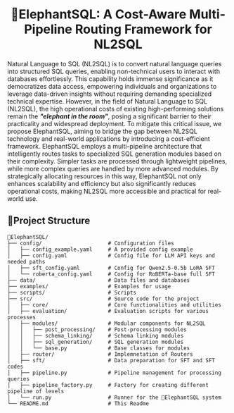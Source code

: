 <h1 align="center">🐘ElephantSQL: A Cost-Aware Multi-Pipeline Routing Framework for NL2SQL</h1>

Natural Language to SQL (NL2SQL) is to convert natural language queries into structured SQL queries, enabling non-technical users to interact with databases effortlessly. This capability holds immense significance as it democratizes data access, empowering individuals and organizations to leverage data-driven insights without requiring demanding specialized technical expertise. However, in the field of Natural Language to SQL (NL2SQL), the high operational costs of existing high-performing solutions remain the ***"elephant in the room"***, posing a significant barrier to their practicality and widespread deployment. To mitigate this critical issue, we propose ElephantSQL, aiming to bridge the gap between NL2SQL technology and real-world applications by introducing a cost-efficient framework. ElephantSQL employs a multi-pipeline architecture that intelligently routes tasks to specialized SQL generation modules based on their complexity. Simpler tasks are processed through lightweight pipelines, while more complex queries are handled by more advanced modules. By strategically allocating resources in this way, ElephantSQL not only enhances scalability and efficiency but also significantly reduces operational costs, making NL2SQL more accessible and practical for real-world use.

## 📂Project Structure

```
🐘ElephantSQL/
├── config/                     # Configuration files
│   ├── config_example.yaml     # A provided config example
│   ├── config.yaml             # Config file for LLM API keys and needed paths
│   ├── sft_config.yaml         # Config for Qwen2.5-0.5b LoRA SFT
│   └── roberta_config.yaml     # Config for RoBERTa-base full SFT
├── data/                       # Data files and databases
├── examples/                   # Examples for usage
├── scripts/                    # Scripts
├── src/                        # Source code for the project
│   ├── core/                   # Core functionalities and utilities
│   ├── evaluation/             # Evaluation scripts for various processes
│   ├── modules/                # Modular components for NL2SQL
│   │   ├── post_processing/    # Post-processing modules
│   │   ├── schema_linking/     # Schema linking modules
│   │   ├── sql_generation/     # SQL generation modules
│   │   └── base.py             # Base classes for modules
│   ├── router/                 # Implemnetation of Routers
│   ├── sft/                   	# Data preparation for SFT and SFT codes
│   ├── pipeline.py             # Pipeline management for processing queries
│   ├── pipeline_factory.py     # Factory for creating different pipeline of levels
│   └── run.py                  # Runner for the 🐘ElephantSQL system
└── README.md                   # This Readme
```

